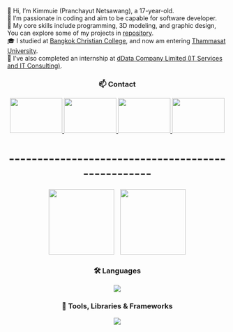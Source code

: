 👋 Hi, I’m Kimmuie (Pranchayut Netsawang), a 17-year-old.  
🧐 I’m passionate in coding and aim to be capable for software developer.  
🎯 My core skills include programming, 3D modeling, and graphic design, You can explore some of my projects in [repository](https://github.com/Kimmuie?tab=repositories).  
🎓 I studied at [Bangkok Christian College](https://www.bcc.ac.th/), and now am entering [Thammasat University](https://tu.ac.th/en).  
💼 I’ve also completed an internship at [dData Company Limited (IT Services and IT Consulting)](https://th.linkedin.com/company/ddataco).  

<h3 align="center">📫 Contact</h3>
<p align="center">
  <a href="www.linkedin.com/in/pranchayut-netsawang-925109306">
    <img src="https://img.shields.io/badge/LinkedIn-0077B5?style=for-the-badge&logo=linkedin&logoColor=white" style="width: 120px; height: 80px;"/>
  </a>
  <a href="https://mail.google.com/mail/u/0/#inbox?compose=CllgCJvpbDVGtNmlZQWrFFcbdHCMtXVVVMpLSGkSdxcxxKWDxchwFrLrPqnJQGDNWtcggtzqvSV">
    <img src="https://img.shields.io/badge/Gmail-D14836?style=for-the-badge&logo=gmail&logoColor=white" style="width: 120px; height: 80px;"/>
  </a>
  <a href="https://instagram.com/kimmuie_">
    <img src="https://img.shields.io/badge/Instagram-E4405F?style=for-the-badge&logo=instagram&logoColor=white" style="width: 120px; height: 80px;"/>
  </a>
  <a href="https://www.facebook.com/pranchayut.netsawang/">
    <img src="https://img.shields.io/badge/Facebook-1877F2?style=for-the-badge&logo=facebook&logoColor=white" style="width: 120px; height: 80px;"/>
  </a>
</p>

<h1 align="center">--------------------------------------------------</h1>

<p align="center">
  <img src="https://github-readme-stats.vercel.app/api?username=kimmuie&show_icons=true&theme=dracula" style="margin-right: 10px; height: 150px;">
  <img src="https://github-readme-stats.vercel.app/api/top-langs/?username=kimmuie&layout=compact&langs_count=8&hide_border=false&title_color=ee688e&icon_color=6eb6c5&text_color=f8f8f2&bg_color=282a36" style="height: 150px;"/>
</p>

<h3 align="center">🛠️ Languages</h3>
<p align="center">
  <a href="https://skillicons.dev">
    <img src="https://skillicons.dev/icons?i=html,css,javascript,typescript,swift,python,c" />
  </a>
</p>

<h3 align="center">🧰 Tools, Libraries & Frameworks</h3>
<p align="center">
  <a href="https://skillicons.dev">
    <img src="https://skillicons.dev/icons?i=nextjs,react,tailwind,threejs,blender,ps,arduino,figma" />
  </a>
